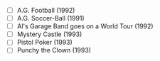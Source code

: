 - [ ] A.G. Football (1992)
- [ ] A.G. Soccer-Ball (1991)
- [ ] Al's Garage Band goes on a World Tour (1992)
- [ ] Mystery Castle (1993)
- [ ] Pistol Poker (1993)
- [ ] Punchy the Clown (1993)
